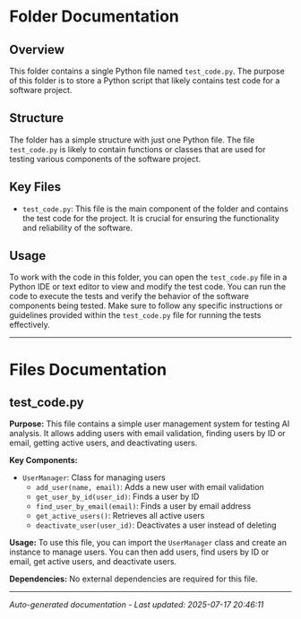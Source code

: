 # Folder Documentation

## Overview
This folder contains a single Python file named `test_code.py`. The purpose of this folder is to store a Python script that likely contains test code for a software project.

## Structure
The folder has a simple structure with just one Python file. The file `test_code.py` is likely to contain functions or classes that are used for testing various components of the software project.

## Key Files
- `test_code.py`: This file is the main component of the folder and contains the test code for the project. It is crucial for ensuring the functionality and reliability of the software.

## Usage
To work with the code in this folder, you can open the `test_code.py` file in a Python IDE or text editor to view and modify the test code. You can run the code to execute the tests and verify the behavior of the software components being tested. Make sure to follow any specific instructions or guidelines provided within the `test_code.py` file for running the tests effectively.

---

# Files Documentation

## test_code.py

**Purpose:** This file contains a simple user management system for testing AI analysis. It allows adding users with email validation, finding users by ID or email, getting active users, and deactivating users.

**Key Components:**
- `UserManager`: Class for managing users
  - `add_user(name, email)`: Adds a new user with email validation
  - `get_user_by_id(user_id)`: Finds a user by ID
  - `find_user_by_email(email)`: Finds a user by email address
  - `get_active_users()`: Retrieves all active users
  - `deactivate_user(user_id)`: Deactivates a user instead of deleting

**Usage:** To use this file, you can import the `UserManager` class and create an instance to manage users. You can then add users, find users by ID or email, get active users, and deactivate users.

**Dependencies:** No external dependencies are required for this file.

---
*Auto-generated documentation - Last updated: 2025-07-17 20:46:11*
